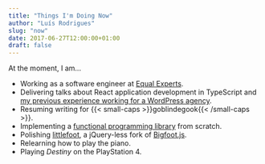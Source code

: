 ```yaml
---
title: "Things I'm Doing Now"
author: "Luís Rodrigues"
slug: "now"
date: 2017-06-27T12:00:00+01:00
draft: false
---
```


At the moment, I am...

* Working as a software engineer at [Equal Experts](http://www.equalexperts.com).
* Delivering talks about React application development in TypeScript and [my previous experience working for a WordPress agency](https://goblindegook.com/2017/inverting-universe).
* Resuming writing for {{< small-caps >}}goblindegook{{< /small-caps >}}.
* Implementing a [functional programming library](https://github.com/goblindegook/funny) from scratch.
* Polishing [littlefoot](https://github.com/goblindegook/littlefoot), a jQuery-less fork of [Bigfoot.js](https://github.com/lemonmade/bigfoot/).
* Relearning how to play the piano.
* Playing _Destiny_ on the PlayStation 4.